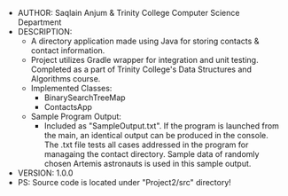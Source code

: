 - AUTHOR: Saqlain Anjum & Trinity College Computer Science Department
- DESCRIPTION:
  - A directory application made using Java for storing contacts & contact information.
  - Project utilizes Gradle wrapper for integration and unit testing. Completed as a part of Trinity College's Data Structures and Algorithms course.
  - Implemented Classes:
    - BinarySearchTreeMap
    - ContactsApp
  - Sample Program Output:
    - Included as "SampleOutput.txt". If the program is launched from the main, an identical output can be produced in the 
      console. The .txt file tests all cases addressed in the program for managaing the contact directory. Sample data of        randomly chosen Artemis astronauts is used in this sample output.
- VERSION: 1.0.0
- PS: Source code is located under "Project2/src" directory!
